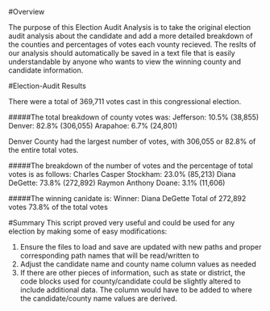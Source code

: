 #Overview

The purpose of this Election Audit Analysis is to take the original election audit analysis about the candidate and add a more detailed breakdown of the counties and percentages of votes each vounty recieved. The reslts of our analysis should automatically be saved in a text file that is easily understandable by anyone who wants to view the winning county and candidate information.

#Election-Audit Results

There were a total of 369,711 votes cast in this congressional election.

#####The total breakdown of county votes was:
Jefferson: 10.5% (38,855)
Denver: 82.8% (306,055)
Arapahoe: 6.7% (24,801)

Denver County had the largest number of votes, with 306,055 or 82.8% of the entire total votes.

#####The breakdown of the number of votes and the percentage of total votes is as follows:
Charles Casper Stockham: 23.0% (85,213)
Diana DeGette: 73.8% (272,892)
Raymon Anthony Doane: 3.1% (11,606)

#####The winning canidate is:
Winner: Diana DeGette
Total of 272,892 votes
73.8% of the total votes

#Summary
This script proved very useful and could be used for any election by making some of easy modifications:
1.	Ensure the files to load and save are updated with new paths and proper corresponding path names that will be read/written to
2.	Adjust the candidate name and county name column values as needed
3.	If there are other pieces of information, such as state or district, the code blocks used for county/candidate could be slightly altered to include additional data. The column would have to be added to where the candidate/county name values are derived.


